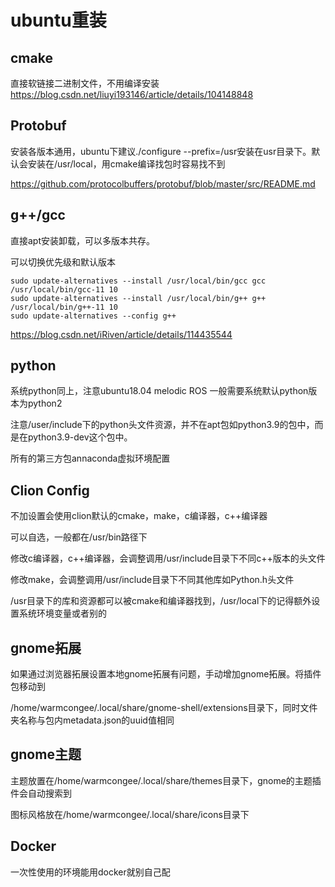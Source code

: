 # ubuntu重装

## cmake 

直接软链接二进制文件，不用编译安装
https://blog.csdn.net/liuyi193146/article/details/104148848

## Protobuf

安装各版本通用，ubuntu下建议./configure --prefix=/usr安装在usr目录下。默认会安装在/usr/local，用cmake编译找包时容易找不到

https://github.com/protocolbuffers/protobuf/blob/master/src/README.md

## g++/gcc

直接apt安装卸载，可以多版本共存。

可以切换优先级和默认版本

```shell
sudo update-alternatives --install /usr/local/bin/gcc gcc /usr/local/bin/gcc-11 10
sudo update-alternatives --install /usr/local/bin/g++ g++ /usr/local/bin/g++-11 10
sudo update-alternatives --config g++
```

https://blog.csdn.net/iRiven/article/details/114435544

## python

系统python同上，注意ubuntu18.04 melodic ROS 一般需要系统默认python版本为python2

注意/user/include下的python头文件资源，并不在apt包如python3.9的包中，而是在python3.9-dev这个包中。

所有的第三方包annaconda虚拟环境配置

## Clion Config

不加设置会使用clion默认的cmake，make，c编译器，c++编译器

可以自选，一般都在/usr/bin路径下

修改c编译器，c++编译器，会调整调用/usr/include目录下不同c++版本的头文件

修改make，会调整调用/usr/include目录下不同其他库如Python.h头文件

/usr目录下的库和资源都可以被cmake和编译器找到，/usr/local下的记得额外设置系统环境变量或者别的

## gnome拓展

如果通过浏览器拓展设置本地gnome拓展有问题，手动增加gnome拓展。将插件包移动到

/home/warmcongee/.local/share/gnome-shell/extensions目录下，同时文件夹名称与包内metadata.json的uuid值相同

## gnome主题

主题放置在/home/warmcongee/.local/share/themes目录下，gnome的主题插件会自动搜索到

图标风格放在/home/warmcongee/.local/share/icons目录下

## Docker

一次性使用的环境能用docker就别自己配
